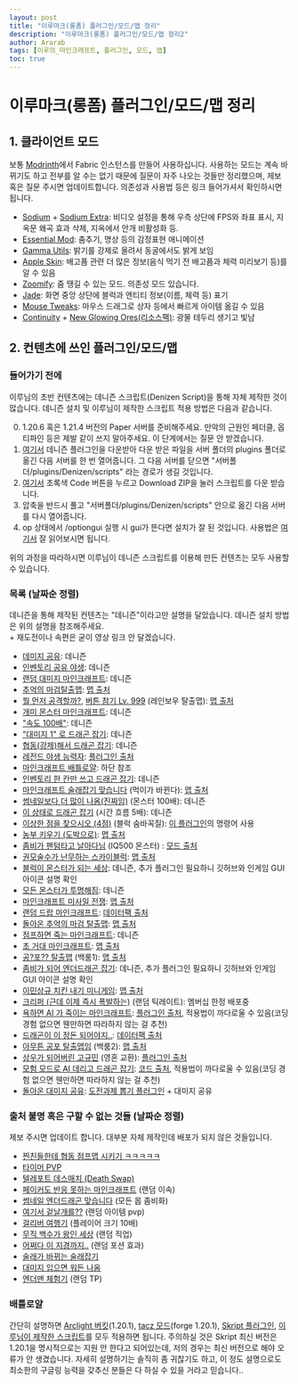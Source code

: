 ```yaml
---
layout: post
title: "이루마크(롱폼) 플러그인/모드/맵 정리"
description: "이루마크(롱폼) 플러그인/모드/맵 정리2"
author: Ararab
tags: [이루의_마인크래프트, 플러그인, 모드, 맵]
toc: true
---
```


# 이루마크(롱폼) 플러그인/모드/맵 정리

## 1. 클라이언트 모드

보통 [Modrinth](https://modrinth.com/)에서 Fabric 인스턴스를 만들어 사용하십니다. 사용하는 모드는 계속 바뀌기도 하고 전부를 알 수는 없기 때문에 질문이 자주 나오는 것들만 정리했으며, 제보 혹은 질문 주시면 업데이트합니다. 의존성과 사용법 등은 링크 들어가셔서 확인하시면 됩니다.

* [Sodium](https://modrinth.com/mod/sodium) + [Sodium Extra](https://modrinth.com/mod/sodium-extra): 비디오 설정을 통해 우측 상단에 FPS와 좌표 표시, 지옥문 왜곡 효과 삭제, 지옥에서 안개 비활성화 등.
* [Essential Mod](https://modrinth.com/mod/essential): 춤추기, 명상 등의 감정표현 애니메이션
* [Gamma Utils](https://modrinth.com/mod/gamma-utils): 밝기를 강제로 올려서 동굴에서도 밝게 보임
* [Apple Skin](https://modrinth.com/mod/appleskin): 배고픔 관련 더 많은 정보(음식 먹기 전 배고픔과 체력 미리보기 등)를 알 수 있음
* [Zoomify](https://modrinth.com/mod/zoomify): 줌 땡길 수 있는 모드. 의존성 모드 있습니다.
* [Jade](https://modrinth.com/mod/jade): 화면 중앙 상단에 블럭과 엔티티 정보(이름, 체력 등) 표기
* [Mouse Tweaks](https://modrinth.com/mod/mouse-tweaks): 마우스 드래그로 상자 등에서 빠르게 아이템 옮길 수 있음
* [Continuity](https://modrinth.com/mod/continuity) + [New Glowing Ores(리소스팩)](https://modrinth.com/resourcepack/new-glowing-ores): 광물 테두리 생기고 빛남

## 2. 컨텐츠에 쓰인 플러그인/모드/맵

### 들어가기 전에
이루님의 초반 컨텐츠에는 데니즌 스크립트(Denizen Script)을 통해 자체 제작한 것이 많습니다. 데니즌 설치 및 이루님이 제작한 스크립트 적용 방법은 다음과 같습니다.

0. 1.20.6 혹은 1.21.4 버전의 Paper 서버를 준비해주세요. 만악의 근원인 페더클, 옵티파인 등은 제발 같이 쓰지 말아주세요. 이 단계에서는 질문 안 받겠습니다.
1. [여기서](https://ci.citizensnpcs.co/job/Denizen_Developmental/) 데니즌 플러그인을 다운받아 다운 받은 파일을 서버 폴더의 plugins 폴더로 옮긴 다음 서버를 한 번 열어줍니다. 그 다음 서버를 닫으면 \"서버폴더/plugins/Denizen/scripts\" 라는 경로가 생길 것입니다.
2. [여기서](https://github.com/uniqueleru/Denizen-1.20.6) 초록색 Code 버튼을 누르고 Download ZIP을 눌러 스크립트를 다운 받습니다.
3. 압축을 반드시 풀고 \"서버폴더/plugins/Denizen/scripts\" 안으로 옮긴 다음 서버를 다시 열어줍니다.
4. op 상태에서 /optiongui 실행 시 gui가 뜬다면 설치가 잘 된 것입니다. 사용법은 [여기서](https://github.com/uniqueleru/Denizen-1.20.6) 잘 읽어보시면 됩니다.

위의 과정을 따라하시면 이루님이 데니즌 스크립트를 이용해 만든 컨텐츠는 모두 사용할 수 있습니다.

### 목록 (날짜순 정렬)

데니즌을 통해 제작된 컨텐츠는 "데니즌"이라고만 설명을 달았습니다. 데니즌 설치 방법은 위의 설명을 참조해주세요.
<br/> + 재도전이나 속편은 굳이 영상 링크 안 달겠습니다.

* [데미지 공유](https://youtu.be/AhkBcAR3uxk?si=YUvtEozqzuMkfQeQ): 데니즌
* [인벤토리 공유 야생](https://youtu.be/k2ZTbKhMh0Y?si=dL6arsVQdzJV1ujx): 데니즌
* [랜덤 대미지 마인크래프트](https://youtu.be/yOQcTo26dOQ?si=wYoCsR9TLbnhjGxT): 데니즌
* [추억의 마검탈출맵](https://youtu.be/p_z-DCYR5jY?si=9pQgwP8k3h5fgSE6): [맵 출처](https://blog.naver.com/taekyung2795/222441382854)
* [뭘 먼저 공격할까?](https://youtu.be/7Q3xWMDQP2Q?si=0cWqxKlwa_vAdRKC), [버튼 참기 Lv. 999](https://youtu.be/L7HbDKoG7AI?si=Ht6b08AWF6ArLIAq)  (레인보우 탈출맵): [맵 출처](https://www.koreaminecraft.net/map/3765057)
* [개미 몬스터 마인크래프트](https://youtu.be/wwxkTZCuVt8?si=FTQdvHcf-UipecHg): 데니즌
* ["속도 100배"](https://youtu.be/zprMtSbSZTw?si=Nfb1p_lt4Wb5IVM7): 데니즌
* ["대미지 1" 로 드래곤 잡기](https://youtu.be/1wzqUA8EWk0?si=Jv8CR3uZP7dnmgmd): 데니즌
* [협동(강제)해서 드래곤 잡기](https://youtu.be/Z68M5dP-2v4?si=TrdGc-amY3esrK4l): 데니즌
* [레전드 야생 능력자](https://youtu.be/6T-aMrUpBIw?si=FuOVpoY4IMzTwa_S): [플러그인 출처](https://github.com/Daybreak365/AbilityWar)
* [마인크래프트 배틀로얄](https://youtu.be/vaUJtwCm0kw?si=qogdwjdxPZeNKsXK): 하단 참조
* [인벤토리 한 칸만 쓰고 드래곤 잡기](https://youtu.be/fqNyxizKQ4U?si=PwEI-xlNGJheQCSo): 데니즌
* [마인크래프트 술래잡기 맞습니다](https://youtu.be/u8wN_Gq_aQ0?si=PB2Ut8p7XUS71lVR) (먹이가 바뀐다): [맵 출처](https://www.koreaminecraft.net/map/3756464)
* [썸네일보다 더 많이 나옴(진짜임)](https://youtu.be/PRGgWIvLp38?si=2zfN3Mv_NKbYbWYC) (몬스터 100배): 데니즌
* [이 상태로 드래곤 잡기](https://youtu.be/QrKQ6PUCyh0?si=1hiyNK4jjt1o6LZZ) (시간 흐름 5배): 데니즌
* [이상한 점을 찾으시오 (4점)](https://youtu.be/Ou29H8xpG-o?si=X3CRA6NwV4ACia-n) (블럭 숨바꼭질): [이 플러그인](https://www.spigotmc.org/resources/libs-disguises-free.81/)의 명령어 사용
* [농부 키우기 (도박으로)](https://youtu.be/rfrfNv9hdug?si=PqWymtxi4wpw9Gxg): [맵 출처](https://cafe.naver.com/minecraftgame)
* [좀비가 팬텀타고 날아다님](https://youtu.be/5i2B9c9EQTc?si=TWwo8M4hW07T26Ju) (IQ500 몬스터) : [모드 출처](https://modrinth.com/mod/improved-mobs)
* [권모술수가 난무하는 스카이블럭](https://youtu.be/rmNVtv8RFWA?si=dxRguHKAJJEyg_O8): [맵 출처](https://www.curseforge.com/minecraft/worlds/spherical-survival)
* [블럭이 몬스터가 되는 세상](https://youtu.be/GUY3Mz1qMiw?si=p-0unbmS2DmVNijc): 데니즌, 추가 플러그인 필요하니 깃허브와 인게임 GUI 아이콘 설명 확인
* [모든 몬스터가 투명해짐](https://youtu.be/YnW6T8fzt1Q?si=XUyaupjwNSrAEI1w): 데니즌
* [마인크래프트 미사일 전쟁](https://youtu.be/PpFKYu_swRY?si=F2VvYn0UA4mL8o4D): [맵 출처](https://www.planetminecraft.com/project/honey-missile-wars-2-0/)
* [랜덤 드랍 마인크래프트](https://youtu.be/CuDIyz6kqzY?si=xsj4Za3yRfWZDn1p): [데이터팩 출처](https://www.planetminecraft.com/data-pack/minecraft-but-loot-are-randomized-1-20-x/)
* [돌아온 추억의 마검 탈출맵](https://youtu.be/Vx63E7buMOI?si=4NXZ9xJ8wO8j7hwt): [맵 출처](https://gall.dcinside.com/mgallery/board/view/?id=steve&no=162054)
* [점프하면 죽는 마인크래프트](https://youtu.be/NQivQFAErGE?si=FiGAVb3BxGT743kv): 데니즌
* [초 거대 마인크래프트](https://youtu.be/E4a1hukTfA0?si=385twpZks7Uj_pSH): [맵 출처](https://www.planetminecraft.com/project/10x-minecraft-beatable-map/)
* [공?포?? 탈출맵](https://youtu.be/-bbPQYe_ids?si=goma8f3fJFsgvz7a) (백룸1): [맵 출처](https://www.koreaminecraft.net/map/3893920)
* [좀비가 되어 엔더드래곤 잡기](https://youtu.be/1vUNvfwBYyc?si=9l8R7gWxujHwiO_U): 데니즌, 추가 플러그인 필요하니 깃허브와 인게임 GUI 아이콘 설명 확인
* [이민상규 치킨 내기 미니게임](https://youtu.be/R2NsklRc3-c?si=BUsxDR4wX9-hB8Qt): [맵 출처](https://cafe.naver.com/minecraftgame/1915545)
* [크리퍼 (근데 이제 즉시 폭발하는)](https://youtu.be/4xgMalI5waE?si=DFgEiXbEJJVV4tG8) (랜덤 틱레이트): 멤버십 한정 배포중
* [욕하면 AI 가 죽이는 마인크래프트](https://youtu.be/sYVJINEtY8A?si=rbOVRl7ZDWRxjoQ-): [플러그인 출처](https://github.com/uniqueleru/nonobadword), 적용법이 까다로울 수 있음(코딩 경험 없으면 웬만하면 따라하지 않는 걸 추천)
* [드래곤이 이 정돈 되어야지..](https://youtu.be/-xWuz5cL-q4?si=uzsf8xu6Hmcd08pa): [데이터팩 출처](https://modrinth.com/datapack/true-ending)
* [아무튼 공포 탈출맵임](https://youtu.be/Cc3FE3PShKQ?si=Ihe6ec20lIsbjk9y) (백룸2): [맵 출처](https://www.koreaminecraft.net/map/3936710)
* [상우가 되어버린 고규민](https://youtu.be/q4Fokjf4g38?si=1pvN559VQXCn8EDw) (영혼 교환): [플러그인 출처](https://github.com/KDY05/SoulChange)
* [모험 모드로 AI 데리고 드래곤 잡기](https://youtu.be/8wyX_qrDgoc?si=Cu-oNqMdJ7AZfZyN): [코드 출처](https://github.com/kolbytn/mindcraft/tree/main), 적용법이 까다로울 수 있음(코딩 경험 없으면 웬만하면 따라하지 않는 걸 추천)
* [돌아온 대미지 공유](https://youtu.be/zs5SejL3edg?si=fTNw0YlYAfQO4Lwk): [도전과제 뽑기 플러그인](https://github.com/uniqueleru/AdvancementPicker) + 대미지 공유


### 출처 불명 혹은 구할 수 없는 것들 (날짜순 정렬)

제보 주시면 업데이트 합니다. 대부분 자체 제작인데 배포가 되지 않은 것들입니다.

* [찐친들한테 협동 점프맵 시키기 ㅋㅋㅋㅋㅋ](https://youtu.be/QxCdx08Wto4?si=CqsWygwQUNqela5N)
* [타이머 PVP](https://youtu.be/szIsdCTHgh8?si=zQ86rdX0C6upE342)
* [텔레포트 데스매치 (Death Swap)](https://youtu.be/A8BBFsJcxBs?si=Iv1myG1gKBlPJkL8)
* [페이커도 반응 못하는 마인크래프트](https://youtu.be/x7njSfk6DeQ?si=KkAdxDgS527x8Zop) (랜덤 이속)
* [썸네일 엔더드래곤 맞습니다](https://youtu.be/0g41Ke4Cj08?si=XDEkb6wpFOxJ-mWW) (모든 몹 좀비화)
* [여기서 겉날개를??](https://youtu.be/yhUNZEe1aTw?si=E2c6mi5tyMqVpJn_) (랜덤 아이템 pvp)
* [걸리버 여행기](https://youtu.be/2zgDfz0huHk?si=VKL976b95V9bdX_U) (플레이어 크기 10배)
* [무직 백수가 왕인 세상](https://youtu.be/iFr8QG9_svU?si=aGp8A3Q-LRufeh1K) (랜덤 직업)
* [어쩌다 이 지경까지..](https://youtu.be/SBpDmMOJYWw?si=0_aawiB3ILzchf0x) (랜덤 포션 효과)
* [술래가 바뀌는 술래잡기](https://youtu.be/iBDMjlhS-S8?si=S4DwQ-FaKi4sFAz1)
* [대미지 입으면 워든 나옴](https://youtu.be/0UBmJJ9rObg?si=I5vovDsXvHirJ0QE)
* [엔더맨 체험기](https://youtu.be/iXt3QbFVhAk?si=RuMDgJTsR0wKGgXz) (랜덤 TP)


### 배틀로얄

간단히 설명하면 [Arclight 버킷](https://github.com/IzzelAliz/Arclight)(1.20.1), [tacz 모드](https://modrinth.com/mod/timeless-and-classics-zero)(forge 1.20.1), [Skript 플러그인](https://github.com/SkriptLang/Skript), [이루님이 제작한 스크립트](https://github.com/uniqueleru/Battleroyale)를 모두 적용하면 됩니다. 주의하실 것은 Skript 최신 버전은 1.20.1을 명시적으로는 지원 안 한다고 되어있는데, 저의 경우는 최신 버전으로 해야 오류가 안 생겼습니다. 자세히 설명하기는 솔직히 좀 귀찮기도 하고, 이 정도 설명으로도 최소한의 구글링 능력을 갖추신 분들은 다 하실 수 있을 거라고 믿습니다..
